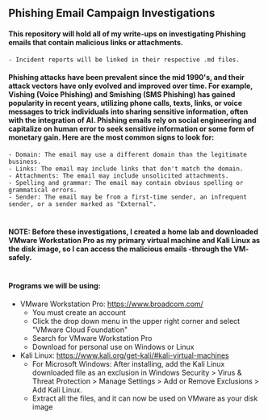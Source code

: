 ## Phishing Email Campaign Investigations

#### This repository will hold all of my write-ups on investigating Phishing emails that contain malicious links or attachments.
    - Incident reports will be linked in their respective .md files.

#### Phishing attacks have been prevalent since the mid 1990's, and their attack vectors have only evolved and improved over time. For example, Vishing (Voice Phishing) and Smishing (SMS Phishing) has gained popularity in recent years, utilizing phone calls, texts, links, or voice messages to trick individuals into sharing sensitive information, often with the integration of AI. Phishing emails rely on social engineering and capitalize on human error to seek sensitive information or some form of monetary gain. Here are the most common signs to look for:
    - Domain: The email may use a different domain than the legitimate business. 
    - Links: The email may include links that don't match the domain. 
    - Attachments: The email may include unsolicited attachments. 
    - Spelling and grammar: The email may contain obvious spelling or grammatical errors. 
    - Sender: The email may be from a first-time sender, an infrequent sender, or a sender marked as "External".
#

#### NOTE: Before these investigations, I created a home lab and downloaded VMware Workstation Pro as my primary virtual machine and Kali Linux as the disk image, so I can access the malicious emails -through the VM- safely.
#
#### Programs we will be using: 
- VMware Workstation Pro: https://www.broadcom.com/
  - You must create an account
  - Click the drop down menu in the upper right corner and select "VMware Cloud Foundation"
  - Search for VMware Workstation Pro
  - Download for personal use on Windows or Linux
- Kali Linux: https://www.kali.org/get-kali/#kali-virtual-machines
  - For Microsoft Windows: After installing, add the Kali Linux downloaded file as an exclusion in Windows Security > Virus & Threat Protection > Manage Settings > Add or Remove Exclusions > Add Kali Linux.
  - Extract all the files, and it can now be used on VMware as your disk image
